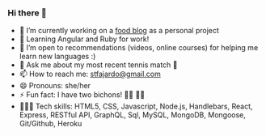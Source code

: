 ### Hi there 👋

- 🔭 I’m currently working on a [food blog](https://www.filamfoodie.com) as a personal project 
- 🌱 Learning Angular and Ruby for work!
- 🤔 I’m open to recommendations (videos, online courses) for helping me learn new languages :) 
- 💬 Ask me about my most recent tennis match 🎾
- 📫 How to reach me: stfajardo@gmail.com 
- 😄 Pronouns: she/her
- ⚡ Fun fact: I have two bichons! 🐻‍❄️ 🐻‍❄️  
- 👩🏻‍💻 Tech skills: HTML5, CSS, Javascript, Node.js, Handlebars, React, Express, RESTful
API, GraphQL, Sql, MySQL, MongoDB, Mongoose, Git/Github, Heroku 

